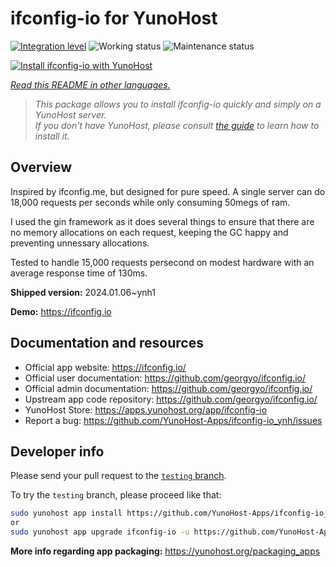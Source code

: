<!--
N.B.: This README was automatically generated by <https://github.com/YunoHost/apps/tree/master/tools/readme_generator>
It shall NOT be edited by hand.
-->

# ifconfig-io for YunoHost

[![Integration level](https://dash.yunohost.org/integration/ifconfig-io.svg)](https://dash.yunohost.org/appci/app/ifconfig-io) ![Working status](https://ci-apps.yunohost.org/ci/badges/ifconfig-io.status.svg) ![Maintenance status](https://ci-apps.yunohost.org/ci/badges/ifconfig-io.maintain.svg)

[![Install ifconfig-io with YunoHost](https://install-app.yunohost.org/install-with-yunohost.svg)](https://install-app.yunohost.org/?app=ifconfig-io)

*[Read this README in other languages.](./ALL_README.md)*

> *This package allows you to install ifconfig-io quickly and simply on a YunoHost server.*  
> *If you don't have YunoHost, please consult [the guide](https://yunohost.org/install) to learn how to install it.*

## Overview

Inspired by ifconfig.me, but designed for pure speed. A single server can do 18,000 requests per seconds while only consuming 50megs of ram.

I used the gin framework as it does several things to ensure that there are no memory allocations on each request, keeping the GC happy and preventing unnessary allocations.

Tested to handle 15,000 requests persecond on modest hardware with an average response time of 130ms.


**Shipped version:** 2024.01.06~ynh1

**Demo:** <https://ifconfig.io>
## Documentation and resources

- Official app website: <https://ifconfig.io/>
- Official user documentation: <https://github.com/georgyo/ifconfig.io/>
- Official admin documentation: <https://github.com/georgyo/ifconfig.io/>
- Upstream app code repository: <https://github.com/georgyo/ifconfig.io/>
- YunoHost Store: <https://apps.yunohost.org/app/ifconfig-io>
- Report a bug: <https://github.com/YunoHost-Apps/ifconfig-io_ynh/issues>

## Developer info

Please send your pull request to the [`testing` branch](https://github.com/YunoHost-Apps/ifconfig-io_ynh/tree/testing).

To try the `testing` branch, please proceed like that:

```bash
sudo yunohost app install https://github.com/YunoHost-Apps/ifconfig-io_ynh/tree/testing --debug
or
sudo yunohost app upgrade ifconfig-io -u https://github.com/YunoHost-Apps/ifconfig-io_ynh/tree/testing --debug
```

**More info regarding app packaging:** <https://yunohost.org/packaging_apps>
